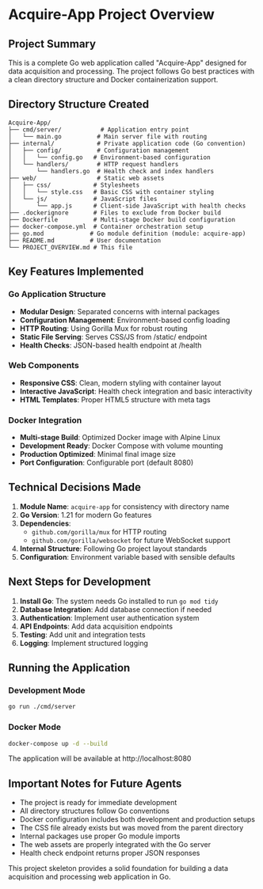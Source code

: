 # Acquire-App Project Overview

## Project Summary
This is a complete Go web application called "Acquire-App" designed for data acquisition and processing. The project follows Go best practices with a clean directory structure and Docker containerization support.

## Directory Structure Created

```
Acquire-App/
├── cmd/server/           # Application entry point
│   └── main.go          # Main server file with routing
├── internal/            # Private application code (Go convention)
│   ├── config/          # Configuration management
│   │   └── config.go   # Environment-based configuration
│   └── handlers/        # HTTP request handlers
│       └── handlers.go  # Health check and index handlers
├── web/                 # Static web assets
│   ├── css/            # Stylesheets
│   │   └── style.css   # Basic CSS with container styling
│   └── js/             # JavaScript files
│       └── app.js      # Client-side JavaScript with health checks
├── .dockerignore       # Files to exclude from Docker build
├── Dockerfile          # Multi-stage Docker build configuration
├── docker-compose.yml  # Container orchestration setup
├── go.mod             # Go module definition (module: acquire-app)
├── README.md          # User documentation
└── PROJECT_OVERVIEW.md # This file
```

## Key Features Implemented

### Go Application Structure
- **Modular Design**: Separated concerns with internal packages
- **Configuration Management**: Environment-based config loading
- **HTTP Routing**: Using Gorilla Mux for robust routing
- **Static File Serving**: Serves CSS/JS from /static/ endpoint
- **Health Checks**: JSON-based health endpoint at /health

### Web Components
- **Responsive CSS**: Clean, modern styling with container layout
- **Interactive JavaScript**: Health check integration and basic interactivity
- **HTML Templates**: Proper HTML5 structure with meta tags

### Docker Integration
- **Multi-stage Build**: Optimized Docker image with Alpine Linux
- **Development Ready**: Docker Compose with volume mounting
- **Production Optimized**: Minimal final image size
- **Port Configuration**: Configurable port (default 8080)

## Technical Decisions Made

1. **Module Name**: `acquire-app` for consistency with directory name
2. **Go Version**: 1.21 for modern Go features
3. **Dependencies**: 
   - `github.com/gorilla/mux` for HTTP routing
   - `github.com/gorilla/websocket` for future WebSocket support
4. **Internal Structure**: Following Go project layout standards
5. **Configuration**: Environment variable based with sensible defaults

## Next Steps for Development

1. **Install Go**: The system needs Go installed to run `go mod tidy`
2. **Database Integration**: Add database connection if needed
3. **Authentication**: Implement user authentication system
4. **API Endpoints**: Add data acquisition endpoints
5. **Testing**: Add unit and integration tests
6. **Logging**: Implement structured logging

## Running the Application

### Development Mode
```bash
go run ./cmd/server
```

### Docker Mode
```bash
docker-compose up -d --build
```

The application will be available at http://localhost:8080

## Important Notes for Future Agents

- The project is ready for immediate development
- All directory structures follow Go conventions
- Docker configuration includes both development and production setups
- The CSS file already exists but was moved from the parent directory
- Internal packages use proper Go module imports
- The web assets are properly integrated with the Go server
- Health check endpoint returns proper JSON responses

This project skeleton provides a solid foundation for building a data acquisition and processing web application in Go.
